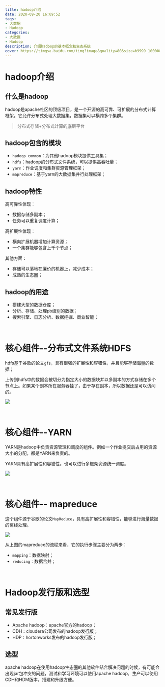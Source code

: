 ```yaml
---
title: hadoop介绍
date: 2020-09-20 16:09:52
tags:
- 大数据
- Hadoop
categories:
- 大数据
- Hadoop
description: 介绍hadoop的基本概念和生态系统
cover: https://timgsa.baidu.com/timg?image&quality=80&size=b9999_10000&sec=1600599516655&di=3397e82eb9e4a48d3319d9d2c8f98e09&imgtype=0&src=http%3A%2F%2Fwww.cbdio.com%2Fimage%2Fattachement%2Fjpg%2Fsite2%2F20141230%2F3417eb9bbd59160c582e52.jpg
---
```




# hadoop介绍



## 什么是hadoop

hadoop是apache社区的顶级项目，是一个开源的高可靠、可扩展的分布式计算框架。它允许分布式处理大数据集，数据集可以横跨多个集群。



> 分布式存储+分布式计算的底层平台



## hadoop包含的模块

- `hadoop common`：为其他hadoop模块提供工具集；
- `hdfs`：hadoop的分布式文件系统，可以提供高吞吐量；
- `yarn`：作业调度和集群资源管理框架；
- `mapreduce`：基于yarn的大数据集并行处理框架；



## hadoop特性

高可靠性体现：

- 数据存储多副本；
- 任务可以重复调度计算；



高扩展性体现：

- 横向扩展机器增加计算资源；
- 一个集群能够包含上千个节点；



其他方面：

- 存储可以落地在廉价的机器上，减少成本；
- 成熟的生态圈；





## hadoop的用途

- 搭建大型的数据仓库；
- 分析、存储、处理pb级别的数据；
- 搜索引擎、日志分析、数据挖掘、商业智能；





<br>



# 核心组件--分布式文件系统HDFS



hdfs基于谷歌的论文`gfs`，具有很强的扩展性和容错性，并且能够存储海量的数据；



上传到hdfs中的数据会被切分为指定大小的数据块并以多副本的方式存储在多个节点上。如果某个副本所在服务器挂了，由于存在副本，所以数据还是可以访问的。



![](hdfs.png)



<br>



# 核心组件--YARN

YARN是hadoop中负责资源管理和调度的组件。例如一个作业提交后占用的资源大小的分配，都是YARN来负责的。



YARN具有高扩展性和容错性，也可以进行多框架资源统一调度。

![](yarn.jpg)



<br>



# 核心组件-- mapreduce

这个组件源于谷歌的论文`MapReduce`，具有高扩展性和容错性，能够进行海量数据的离线处理。



![](mapreduce.png)



从上图的mapreduce的流程来看，它的执行步骤主要分为两步：

- `mapping`：数据映射；
- `reducing`：数据合并；



<br>



# Hadoop发行版和选型



## 常见发行版

- Apache hadoop：apache官方的hadoop；
- CDH：cloudera公司发布的hadoop发行版；
- HDP：hortonworks发布的hadoop发行版；



## 选型

apache hadoop在使用hadoop生态圈的其他软件结合解决问题的时候，有可能会出现jar包冲突的问题，测试和学习环境可以使用apache hadoop，生产可以使用CDH和HDM版本，搭建和升级方便。